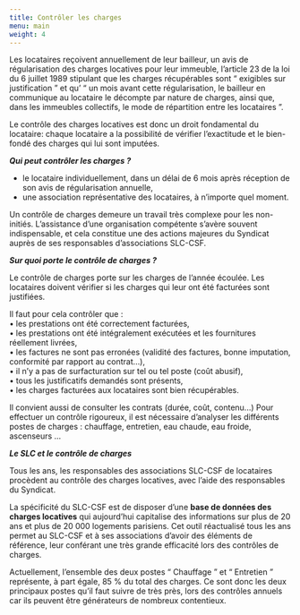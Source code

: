 ```yaml
---
title: Contrôler les charges
menu: main
weight: 4
---
```

Les locataires reçoivent annuellement de leur bailleur, un avis de régularisation des charges locatives pour leur immeuble, l’article 23 de la loi du 6 juillet 1989 stipulant que les charges récupérables sont “ exigibles sur justification ” et qu’ “ un mois avant cette régularisation, le bailleur en communique au locataire le décompte par nature de charges, ainsi que, dans les immeubles collectifs, le mode de répartition entre les locataires ”.

Le contrôle des charges locatives est donc un droit fondamental du locataire: chaque locataire a la possibilité de vérifier l’exactitude et le bien-fondé des charges qui lui sont imputées.

***Qui peut contrôler les charges ?***

* le locataire individuellement, dans un délai de 6 mois après réception de son avis de régularisation annuelle,
* une association représentative des locataires, à n’importe quel moment.

Un contrôle de charges demeure un travail très complexe pour les non-initiés. L’assistance d’une organisation compétente s’avère souvent indispensable, et cela constitue une des actions majeures du Syndicat auprès de ses responsables d’associations SLC-CSF.

***Sur quoi porte le contrôle de charges ?***

Le contrôle de charges porte sur les charges de l’année écoulée. Les locataires doivent vérifier si les charges qui leur ont été facturées sont justifiées.

Il faut pour cela contrôler que :\
• les prestations ont été correctement facturées,\
• les prestations ont été intégralement exécutées et les fournitures réellement livrées,\
• les factures ne sont pas erronées (validité des factures, bonne imputation, conformité par rapport au contrat…),\
• il n’y a pas de surfacturation sur tel ou tel poste (coût abusif),\
• tous les justificatifs demandés sont présents,\
• les charges facturées aux locataires sont bien récupérables.

Il convient aussi de consulter les contrats (durée, coût, contenu...) Pour effectuer un contrôle rigoureux, il est nécessaire d’analyser les différents postes de charges : chauffage, entretien, eau chaude, eau froide, ascenseurs …

***Le SLC et le contrôle de charges***

Tous les ans, les responsables des associations SLC-CSF de locataires procèdent au contrôle des charges locatives, avec l’aide des responsables du Syndicat.

La spécificité du SLC-CSF est de disposer d’une **base de données des charges locatives** qui aujourd’hui capitalise des informations sur plus de 20 ans et plus de 20 000 logements parisiens. Cet outil réactualisé tous les ans permet au SLC-CSF et à ses associations d’avoir des éléments de référence, leur conférant une très grande efficacité lors des contrôles de charges.

Actuellement, l’ensemble des deux postes “ Chauffage ” et “ Entretien ” représente, à part égale, 85 % du total des charges. Ce sont donc les deux principaux postes qu’il faut suivre de très près, lors des contrôles annuels car ils peuvent être générateurs de nombreux contentieux.
